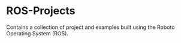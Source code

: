 # ROS-Projects
Contains a collection of project and examples built using the Roboto Operating System (ROS).
